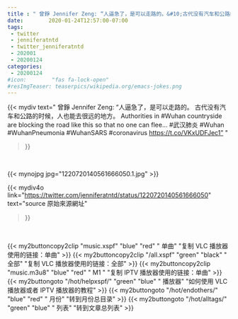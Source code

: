 ```yaml
---
title : " 曾錚 Jennifer Zeng: “人逼急了，是可以走路的。&#10;古代没有汽车和公路的时候，人也能去很远的地方。&#10;Authorities in #Wuhan countryside are blocking the road like this so that no one can flee...&#10;#武汉肺炎 #Wuhan #WuhanPneumonia #WuhanSARS #coronavirus https://t.co/VKxUDFJec1”  "
date:        2020-01-24T12:57:00-07:00
tags:
 - twitter
 - jenniferatntd
 - twitter_jenniferatntd
 - 202001
 - 20200124
categories:
 - 20200124
#icon:        "fas fa-lock-open"
#resImgTeaser: teaserpics/wikipedia.org/emacs-jokes.png
---
```


{{< mydiv text=" 曾錚 Jennifer Zeng: “人逼急了，是可以走路的。&#10;古代没有汽车和公路的时候，人也能去很远的地方。&#10;Authorities in #Wuhan countryside are blocking the road like this so that no one can flee...&#10;#武汉肺炎 #Wuhan #WuhanPneumonia #WuhanSARS #coronavirus https://t.co/VKxUDFJec1”  "
>}}
<br>


 {{< mynojpg jpg="1220720140561666050.1.jpg" >}}<br> 



{{< mydiv4o link="https://twitter.com/jenniferatntd/status/1220720140561666050"
text="source 原始來源網址"
>}}


<br>




{{< my2buttoncopy2clip "music.xspf"        "blue"   "red"    " 单曲"  "复制 VLC 播放器使用的链接：单曲" >}} {{< my2buttoncopy2clip "/all.xspf"         "green"  "black"  " 全部"  "复制 VLC 播放器使用的链接：全部" >}} {{< my2buttoncopy2clip "music.m3u8"        "blue"   "red"    " M1 "    "复制 IPTV 播放器使用的链接：单曲" >}} {{< my2buttongoto      "/hot/helpxspf/"    "green"  "blue"   " 播放器" "如何使用 VLC 播放器或者 IPTV 播放器的教程" >}} {{< my2buttongoto      "/hot/endothers/"   "blue"   "red"    " 月份"   "转到月份总目录" >}} {{< my2buttongoto      "/hot/alltags/"     "green"  "blue"   " 列表"   "转到文章总列表" >}} 
